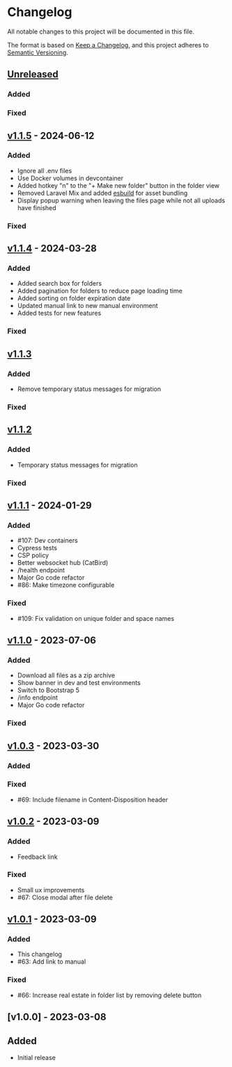 # Changelog

All notable changes to this project will be documented in this file.

The format is based on [Keep a Changelog](https://keepachangelog.com/en/1.0.0/),
and this project adheres to [Semantic Versioning](https://semver.org/spec/v2.0.0.html).

## [Unreleased]

### Added

### Fixed

## [v1.1.5] - 2024-06-12

### Added

- Ignore all .env files
- Use Docker volumes in devcontainer
- Added hotkey "n" to the "+ Make new folder" button in the folder view
- Removed Laravel Mix and added [esbuild](https://esbuild.github.io/) for asset bundling
- Display popup warning when leaving the files page while not all uploads have finished

### Fixed

## [v1.1.4] - 2024-03-28

### Added

- Added search box for folders
- Added pagination for folders to reduce page loading time
- Added sorting on folder expiration date
- Updated manual link to new manual environment
- Added tests for new features

### Fixed

## [v1.1.3]

### Added

- Remove temporary status messages for migration

### Fixed

## [v1.1.2]

### Added

- Temporary status messages for migration

### Fixed

## [v1.1.1] - 2024-01-29

### Added

- #107: Dev containers
- Cypress tests
- CSP policy
- Better websocket hub (CatBird)
- /health endpoint
- Major Go code refactor
- #86: Make timezone configurable

### Fixed

- #109: Fix validation on unique folder and space names

## [v1.1.0] - 2023-07-06

### Added

- Download all files as a zip archive
- Show banner in dev and test environments
- Switch to Bootstrap 5
- /info endpoint
- Major Go code refactor

### Fixed

## [v1.0.3] - 2023-03-30

### Added

### Fixed

- #69: Include filename in Content-Disposition header

## [v1.0.2] - 2023-03-09

### Added

- Feedback link

### Fixed

- Small ux improvements
- #67: Close modal after file delete

## [v1.0.1] - 2023-03-09

### Added

- This changelog
- #63: Add link to manual

### Fixed

- #66: Increase real estate in folder list by removing delete button

## [v1.0.0] - 2023-03-08

## Added

- Initial release

[unreleased]: https://github.com/ugent-library/deliver/compare/v1.1.5...HEAD
[v1.1.5]: https://github.com/ugent-library/deliver/compare/v1.1.4...v1.1.5
[v1.1.4]: https://github.com/ugent-library/deliver/compare/v1.1.3...v1.1.4
[v1.1.3]: https://github.com/ugent-library/deliver/compare/v1.1.2...v1.1.3
[v1.1.2]: https://github.com/ugent-library/deliver/compare/v1.1.1...v1.1.2
[v1.1.1]: https://github.com/ugent-library/deliver/compare/v1.1.0...v1.1.1
[v1.1.0]: https://github.com/ugent-library/deliver/compare/v1.0.3...v1.1.0
[v1.0.3]: https://github.com/ugent-library/deliver/compare/v1.0.2...v1.0.3
[v1.0.2]: https://github.com/ugent-library/deliver/compare/v1.0.1...v1.0.2
[v1.0.1]: https://github.com/ugent-library/deliver/compare/v1.0.0...v1.0.1

